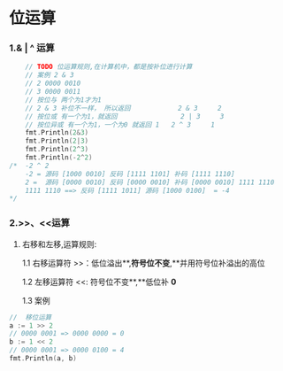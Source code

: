 # 位运算

### 1.& | ^ 运算

```go
	// TODO 位运算规则,在计算机中，都是按补位进行计算
	// 案例 2 & 3
	// 2 0000 0010
	// 3 0000 0011
	// 按位与 两个为1才为1
	// 2 & 3 补位不一样， 所以返回         	2 & 3     2
	// 按位或 有一个为1，就返回            	2 | 3     3
	// 按位异或 有一个为1，一个为0 就返回 1   2 ^ 3     1
	fmt.Println(2&3)
	fmt.Println(2|3)
	fmt.Println(2^3)
	fmt.Println(-2^2)
/*	-2 ^ 2
	-2 = 源码 [1000 0010] 反码 [1111 1101] 补码 [1111 1110]
	2 =  源码 [0000 0010] 反码 [0000 0010] 补码 [0000 0010] 1111 1110
	1111 1110 ==> 反码 [1111 1011] 源码 [1000 0100]  = -4
*/
```

### 2.>>、<<运算

1. 右移和左移,运算规则:

   1.1 右移运算符	>>：低位溢出**,**符号位不变**,**并用符号位补溢出的高位

   1.2 左移运算符	<<:	符号位不变**,**低位补 **0**

   1.3 案例

```go
//	移位运算
a := 1 >> 2
// 0000 0001 => 0000 0000 = 0
b := 1 << 2
// 0000 0001 => 0000 0100 = 4
fmt.Println(a, b)
```

